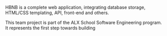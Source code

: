HBNB is a complete web application,
integrating database storage,
HTML/CSS templating, API, front-end and others.

This team project is part of the ALX School Software Engineering program.
It represents the first step towards building
